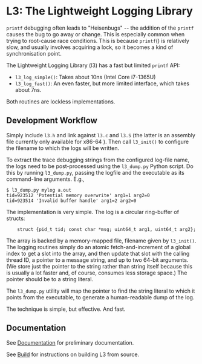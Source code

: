 # L3: The Lightweight Logging Library

`printf` debugging often leads to "Heisenbugs" -- the addition of the `printf`
causes the bug to go away or change. This is especially common when trying to
root-cause race conditions. This is because `printf`() is relatively slow,
and usually involves acquiring a lock, so it becomes a kind of
synchronisation point.

The Lightweight Logging Library (l3) has a fast but limited `printf` API:
- `l3_log_simple()`: Takes about 10ns (Intel Core i7-1365U)
- `l3_log_fast()`: An even faster, but more limited interface, which takes about 7ns.

Both routines are lockless implementations.

## Development Workflow

Simply include `l3.h` and link against `l3.c` and `l3.S` (the latter is
an assembly file currently only available for x86-64 ). Then call
`l3_init()` to configure the filename to which the logs will be written.

To extract the trace debugging strings from the configured log-file name,
the logs need to be post-processed using the `l3_dump.py` Python
script.
Do this by running `l3_dump.py`, passing the logfile
and the executable as its command-line arguments. E.g.,

```
$ l3_dump.py mylog a.out
tid=923512 'Potential memory overwrite' arg1=1 arg2=0
tid=923514 'Invalid buffer handle' arg1=2 arg2=0
```

The implementation is very simple. The log is a circular ring-buffer of structs:

```
    struct {pid_t tid; const char *msg; uint64_t arg1, uint64_t arg2};
```

The array is backed by a memory-mapped file, filename given by `l3_init()`.
The logging routines simply do an atomic fetch-and-increment of a
global index to get a slot into the array, and then update that slot
with the calling thread ID, a pointer to a message string, and up to
two 64-bit arguments. (We store just the pointer to the string rather than
string itself because this is usually a lot faster and, of course, consumes
less storage space.)  The pointer should be to a string literal.

The `l3_dump.py` utility will map the pointer to find the string
literal to which it points from the executable, to generate a human-readable
dump of the log.

The technique is simple, but effective. And fast.

## Documentation

See [Documentation](Docs/README.md) for preliminary documentation.

See [Build](Docs/build.md) for instructions on building L3 from source.
